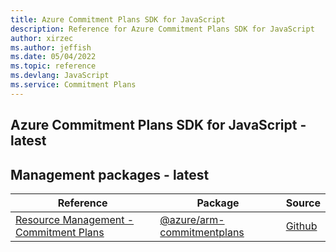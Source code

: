 ```yaml
---
title: Azure Commitment Plans SDK for JavaScript
description: Reference for Azure Commitment Plans SDK for JavaScript
author: xirzec
ms.author: jeffish
ms.date: 05/04/2022
ms.topic: reference
ms.devlang: JavaScript
ms.service: Commitment Plans
---
```

## Azure Commitment Plans SDK for JavaScript - latest
## Management packages - latest
| Reference | Package | Source |
|---|---|---|
|[Resource Management - Commitment Plans](javascript/api/overview/azure/arm-commitmentplans-readme)|[@azure/arm-commitmentplans](https://www.npmjs.com/package/@azure/arm-commitmentplans)|[Github](https://github.com/Azure/azure-sdk-for-js/blob/main/sdk/machinelearning/arm-commitmentplans)|

